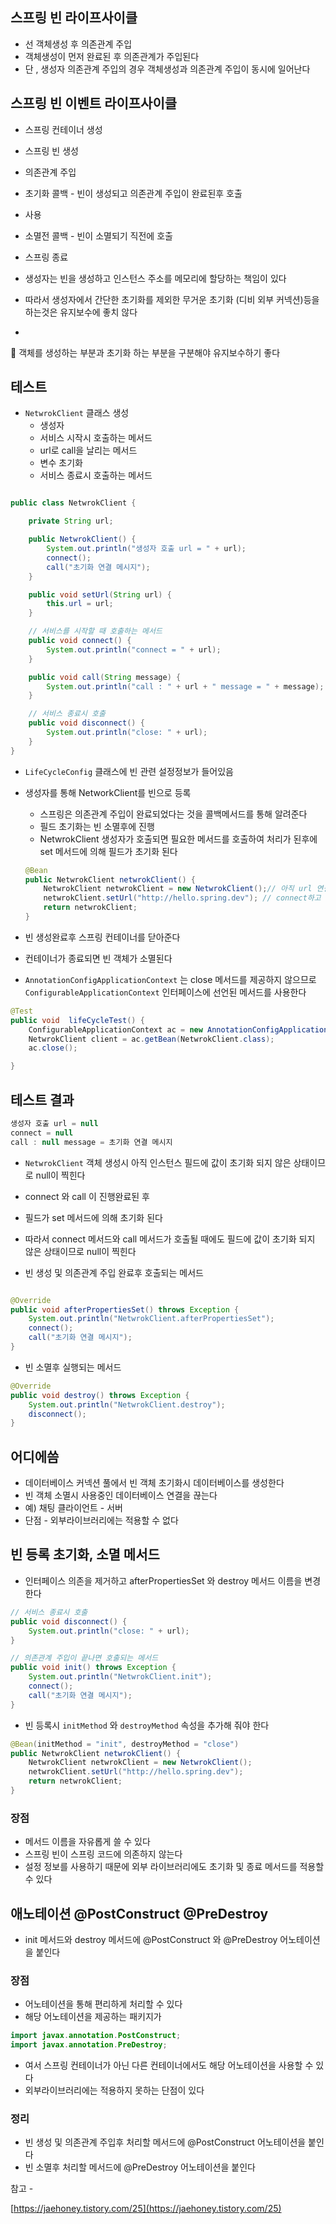## 스프링 빈 라이프사이클

- 선 객체생성 후 의존관계 주입
- 객체생성이 먼저 완료된 후 의존관계가 주입된다
- 단 , 생성자 의존관계 주입의 경우 객체생성과 의존관계 주입이 동시에 일어난다

## 스프링 빈 이벤트 라이프사이클

- 스프링 컨테이너 생성
- 스프링 빈 생성
- 의존관계 주입
- 초기화 콜백 - 빈이 생성되고 의존관계 주입이 완료된후 호출
- 사용
- 소멸전 콜백 - 빈이 소멸되기 직전에 호출
- 스프링 종료

- 생성자는 빈을 생성하고 인스턴스 주소를 메모리에 할당하는 책임이 있다
- 따라서 생성자에서 간단한 초기화를 제외한 무거운 초기화 (디비 외부 커넥션)등을 하는것은 유지보수에 좋치 않다
- 

<aside>
📌 객체를 생성하는 부분과 초기화 하는 부분을 구분해야 유지보수하기 좋다

</aside>

## 테스트

- `NetwrokClient` 클래스 생성
    - 생성자
    - 서비스 시작시 호출하는 메서드
    - url로 call을 날리는 메서드
    - 변수 초기화
    - 서비스 종료시 호출하는 메서드

```java

public class NetwrokClient {

    private String url;

    public NetwrokClient() {
        System.out.println("생성자 호출 url = " + url);
        connect();
        call("초기화 연결 메시지");
    }

    public void setUrl(String url) {
        this.url = url;
    }

    // 서비스를 시작할 때 호출하는 메서드
    public void connect() {
        System.out.println("connect = " + url);
    }

    public void call(String message) {
        System.out.println("call : " + url + " message = " + message);
    }

    // 서비스 종료시 호출
    public void disconnect() {
        System.out.println("close: " + url);
    }
}
```

- `LifeCycleConfig` 클래스에 빈 관련 설정정보가 들어있음
- 생성자를 통해 NetworkClient를 빈으로 등록
    - 스프링은 의존관계 주입이 완료되었다는 것을 콜백메서드를 통해 알려준다
    - 필드 초기화는 빈 소멸후에 진행
    - NetwrokClient 생성자가 호출되면 필요한 메서드를 호출하여 처리가 된후에 set 메서드에 의해 필드가 초기화 된다
    
    ```java
    @Bean
    public NetwrokClient netwrokClient() {
        NetwrokClient netwrokClient = new NetwrokClient();// 아직 url 연결안된 상태
        netwrokClient.setUrl("http://hello.spring.dev"); // connect하고 call까지 된 후에 set해줌
        return netwrokClient;
    }
    ```
    

- 빈 생성완료후 스프링 컨테이너를 닫아준다
- 컨테이너가 종료되면 빈 객체가 소멸된다
- `AnnotationConfigApplicationContext` 는 close 메서드를 제공하지 않으므로 `ConfigurableApplicationContext` 인터페이스에 선언된 메서드를 사용한다

```java
@Test
public void  lifeCycleTest() {
    ConfigurableApplicationContext ac = new AnnotationConfigApplicationContext(LifeCycleConfig.class);
    NetwrokClient client = ac.getBean(NetwrokClient.class);
    ac.close();

}
```

## 테스트 결과

```java
생성자 호출 url = null
connect = null
call : null message = 초기화 연결 메시지
```

- `NetwrokClient` 객체 생성시 아직 인스턴스 필드에 값이 초기화 되지 않은 상태이므로 null이 찍힌다
- connect 와 call 이 진행완료된 후
- 필드가 set 메서드에 의해 초기화 된다
- 따라서 connect 메서드와 call 메서드가 호출될 때에도 필드에 값이 초기화 되지 않은 상태이므로 null이 찍힌다

- 빈 생성 및 의존관계 주입 완료후 호출되는 메서드

```java

@Override
public void afterPropertiesSet() throws Exception {
    System.out.println("NetwrokClient.afterPropertiesSet");
    connect();
    call("초기화 연결 메시지");
}
```

- 빈 소멸후 실행되는 메서드

```java
@Override
public void destroy() throws Exception {
    System.out.println("NetwrokClient.destroy");
    disconnect();
}
```

## 어디에씀

- 데이터베이스 커넥션 풀에서 빈 객체 초기화시 데이터베이스를 생성한다
- 빈 객체 소멸시 사용중인 데이터베이스 연결을 끊는다
- 예) 채팅 클라이언트 - 서버
- 단점 - 외부라이브러리에는 적용할 수 없다

## 빈 등록 초기화, 소멸 메서드

- 인터페이스 의존을 제거하고 afterPropertiesSet 와 destroy 메서드 이름을 변경한다

```java
// 서비스 종료시 호출
public void disconnect() {
    System.out.println("close: " + url);
}

// 의존관계 주입이 끝나면 호출되는 메서드
public void init() throws Exception {
    System.out.println("NetwrokClient.init");
    connect();
    call("초기화 연결 메시지");
}
```

- 빈 등록시 `initMethod` 와 `destroyMethod` 속성을 추가해 줘야 한다

```java
@Bean(initMethod = "init", destroyMethod = "close")
public NetwrokClient netwrokClient() {
    NetwrokClient netwrokClient = new NetwrokClient();
    netwrokClient.setUrl("http://hello.spring.dev"); 
    return netwrokClient;
}
```

### 장점

- 메서드 이름을 자유롭게 쓸 수 있다
- 스프링 빈이 스프링 코드에 의존하지 않는다
- 설정 정보를 사용하기 때문에 외부 라이브러리에도 초기화 및 종료 메서드를 적용할 수 있다

## 애노테이션 @PostConstruct @PreDestroy

- init 메서드와 destroy 메서드에 @PostConstruct  와 @PreDestroy 어노테이션을 붙인다

### 장점

- 어노테이션을 통해 편리하게 처리할 수 있다
- 해당 어노테이션을 제공하는 패키지가

```java
import javax.annotation.PostConstruct;
import javax.annotation.PreDestroy;
```

- 여서 스프링 컨테이너가 아닌 다른 컨테이너에서도 해당 어노테이션을 사용할 수 있다
- 외부라이브러리에는 적용하지 못하는 단점이 있다

### 정리

- 빈 생성 및 의존관계 주입후 처리할 메서드에 @PostConstruct 어노테이션을 붙인다
- 빈 소멸후 처리할 메서드에 @PreDestroy 어노테이션을 붙인다

참고 -

[https://jaehoney.tistory.com/25](https://jaehoney.tistory.com/25)